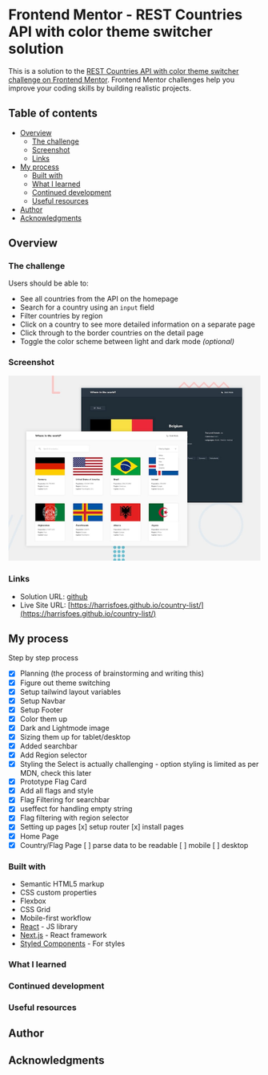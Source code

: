 # Frontend Mentor - REST Countries API with color theme switcher solution

This is a solution to the [REST Countries API with color theme switcher challenge on Frontend Mentor](https://www.frontendmentor.io/challenges/rest-countries-api-with-color-theme-switcher-5cacc469fec04111f7b848ca). Frontend Mentor challenges help you improve your coding skills by building realistic projects.

## Table of contents

- [Overview](#overview)
  - [The challenge](#the-challenge)
  - [Screenshot](#screenshot)
  - [Links](#links)
- [My process](#my-process)
  - [Built with](#built-with)
  - [What I learned](#what-i-learned)
  - [Continued development](#continued-development)
  - [Useful resources](#useful-resources)
- [Author](#author)
- [Acknowledgments](#acknowledgments)

## Overview

### The challenge

Users should be able to:

- See all countries from the API on the homepage
- Search for a country using an `input` field
- Filter countries by region
- Click on a country to see more detailed information on a separate page
- Click through to the border countries on the detail page
- Toggle the color scheme between light and dark mode _(optional)_

### Screenshot

![](./src/assets/desktop-preview.jpg)

### Links

- Solution URL: [github](https://github.com/harrisfoes/country-list)
- Live Site URL: [https://harrisfoes.github.io/country-list/](https://harrisfoes.github.io/country-list/)

## My process

Step by step process

- [x] Planning (the process of brainstorming and writing this)
- [x] Figure out theme switching
- [x] Setup tailwind layout variables
- [x] Setup Navbar
- [x] Setup Footer
- [x] Color them up
- [x] Dark and Lightmode image
- [x] Sizing them up for tablet/desktop
- [x] Added searchbar
- [x] Add Region selector
- [x] Styling the Select is actually challenging - option styling is limited as per MDN, check this later
- [x] Prototype Flag Card
- [x] Add all flags and style
- [x] Flag Filtering for searchbar
- [x] useffect for handling empty string
- [x] Flag filtering with region selector
- [x] Setting up pages
      [x] setup router
      [x] install pages
- [x] Home Page
- [x] Country/Flag Page
      [ ] parse data to be readable
      [ ] mobile
      [ ] desktop

### Built with

- Semantic HTML5 markup
- CSS custom properties
- Flexbox
- CSS Grid
- Mobile-first workflow
- [React](https://reactjs.org/) - JS library
- [Next.js](https://nextjs.org/) - React framework
- [Styled Components](https://styled-components.com/) - For styles

### What I learned

### Continued development

### Useful resources

## Author

## Acknowledgments
